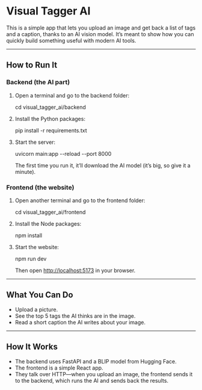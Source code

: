 # Visual Tagger AI

This is a simple app that lets you upload an image and get back a list of tags and a caption, thanks to an AI vision model. It’s meant to show how you can quickly build something useful with modern AI tools.

---

## How to Run It

### Backend (the AI part)
1. Open a terminal and go to the backend folder:
   
   cd visual_tagger_ai/backend
   
2. Install the Python packages:
   
   pip install -r requirements.txt
  
3. Start the server:
   
   uvicorn main:app --reload --port 8000
   
   The first time you run it, it’ll download the AI model (it’s big, so give it a minute).

### Frontend (the website)
1. Open another terminal and go to the frontend folder:
   
   cd visual_tagger_ai/frontend
   
2. Install the Node packages:
   
   npm install
  
3. Start the website:
  
   npm run dev
  
   Then open [http://localhost:5173](http://localhost:5173) in your browser.

---

## What You Can Do

- Upload a picture.
- See the top 5 tags the AI thinks are in the image.
- Read a short caption the AI writes about your image.

---

## How It Works

- The backend uses FastAPI and a BLIP model from Hugging Face.
- The frontend is a simple React app.
- They talk over HTTP—when you upload an image, the frontend sends it to the backend, which runs the AI and sends back the results. 